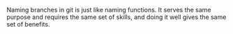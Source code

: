 
Naming branches in git is just like naming functions.
It serves the same purpose and requires the same set of skills, and doing it well gives the same set of benefits.
